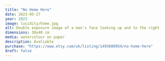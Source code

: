 ```yaml
---
title: "No Home Here"
date: 2023-05-27
year: 2023
image: lucidity/home.jpg
alt: Double exposure image of a man's face looking up and to the right, and thoughtfully down and to the left
dimensions: 30x40 cm
media: watercolour on paper
description: Avaliable
purchase: "https://www.etsy.com/uk/listing/1493600954/no-home-here"
draft: false
---
```


